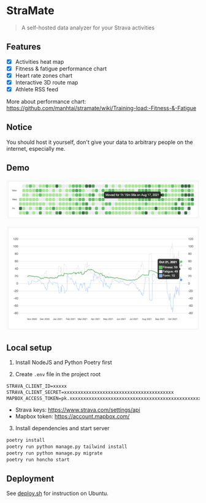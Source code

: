 # StraMate

> A self-hosted data analyzer for your Strava activities

## Features

- [x] Activities heat map
- [x] Fitness & fatigue performance chart
- [x] Heart rate zones chart
- [x] Interactive 3D route map
- [x] Athlete RSS feed

More about performance chart: https://github.com/manhtai/stramate/wiki/Training-load:-Fitness-&-Fatigue

## Notice

You should host it yourself, don't give your data to arbitrary people on the internet, especially me.


## Demo

![Heat](./theme/static/img/heatmap.png)

![Training](./theme/static/img/fitness.png)

## Local setup

1. Install NodeJS and Python Poetry first

2. Create `.env` file in the project root

```
STRAVA_CLIENT_ID=xxxxx
STRAVA_CLIENT_SECRET=xxxxxxxxxxxxxxxxxxxxxxxxxxxxxxxxxxxxxxxx
MAPBOX_ACCESS_TOKEN=pk.xxxxxxxxxxxxxxxxxxxxxxxxxxxxxxxxxxxxxxxxxxxxxxxxxxxxxxxxxxxxxxxxxxxxxxxxxxxxxxxxxxxxxx
```

- Strava keys: https://www.strava.com/settings/api
- Mapbox token: https://account.mapbox.com/


3. Install dependencies and start server

```sh
poetry install
poetry run python manage.py tailwind install
poetry run python manage.py migrate
poetry run honcho start
```


## Deployment

See [deploy.sh](./deploy.sh) for instruction on Ubuntu.
